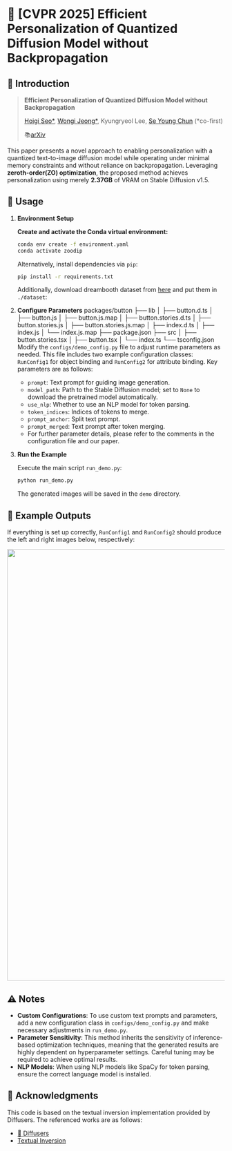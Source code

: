 # 🌟 [CVPR 2025] Efficient Personalization of Quantized Diffusion Model without Backpropagation

## 📑 Introduction

> **Efficient Personalization of Quantized Diffusion Model without Backpropagation**
>
> [Hoigi Seo*](https://seohoiki3215.github.io), [Wongi Jeong*](https://ignoww.github.io/), Kyungryeol Lee, [Se Young Chun](https://icl.snu.ac.kr/) (*co-first)
>
> 📚[arXiv](https://arxiv.org/abs/2411.07132)

This paper presents a novel approach to enabling personalization with a quantized text-to-image diffusion model while operating under minimal memory constraints and without reliance on backpropagation. Leveraging **zeroth-order(ZO) optimization**, the proposed method achieves personalization using merely **2.37GB** of VRAM on Stable Diffusion v1.5.

## 🚀 Usage

1. **Environment Setup**

   **Create and activate the Conda virtual environment:**

   ```bash
   conda env create -f environment.yaml
   conda activate zoodip
   ```
   Alternatively, install dependencies via `pip`:
    ```bash
    pip install -r requirements.txt
    ```

   Additionally, download dreambooth dataset from [here](https://github.com/google/dreambooth) and put them in `./dataset`:

2. **Configure Parameters**
packages/button
├── lib
│   ├── button.d.ts
│   ├── button.js
│   ├── button.js.map
│   ├── button.stories.d.ts
│   ├── button.stories.js
│   ├── button.stories.js.map
│   ├── index.d.ts
│   ├── index.js
│   └── index.js.map
├── package.json
├── src
│   ├── button.stories.tsx
│   ├── button.tsx
│   └── index.ts
└── tsconfig.json
   Modify the `configs/demo_config.py` file to adjust runtime parameters as needed. This file includes two example configuration classes: `RunConfig1` for object binding and `RunConfig2` for attribute binding. Key parameters are as follows:

   - `prompt`: Text prompt for guiding image generation.
   - `model_path`: Path to the Stable Diffusion model; set to `None` to download the pretrained model automatically.
   - `use_nlp`: Whether to use an NLP model for token parsing.
   - `token_indices`: Indices of tokens to merge.
   - `prompt_anchor`: Split text prompt.
   - `prompt_merged`: Text prompt after token merging.
   - For further parameter details, please refer to the comments in the configuration file and our paper.

3. **Run the Example**

   Execute the main script `run_demo.py`:

   ```bash
   python run_demo.py
   ```

   The generated images will be saved in the `demo` directory.

## 📸 Example Outputs

If everything is set up correctly, `RunConfig1` and `RunConfig2` should produce the left and right images below, respectively:

<img src="pics\demo.png" width="1000">

## ⚠️ Notes

- **Custom Configurations**: To use custom text prompts and parameters, add a new configuration class in `configs/demo_config.py` and make necessary adjustments in `run_demo.py`.
- **Parameter Sensitivity**: This method inherits the sensitivity of inference-based optimization techniques, meaning that the generated results are highly dependent on hyperparameter settings. Careful tuning may be required to achieve optimal results.
- **NLP Models**: When using NLP models like SpaCy for token parsing, ensure the correct language model is installed.

## 🙏 Acknowledgments

This code is based on the textual inversion implementation provided by Diffusers. The referenced works are as follows:

- [🤗 Diffusers](https://github.com/huggingface/diffusers)
- [Textual Inversion](https://arxiv.org/abs/2208.01618)
